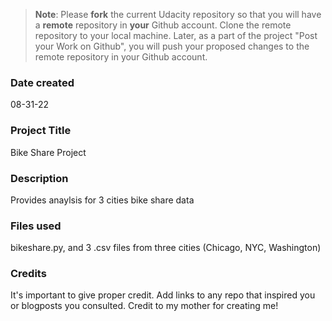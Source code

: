 >**Note**: Please **fork** the current Udacity repository so that you will have a **remote** repository in **your** Github account. Clone the remote repository to your local machine. Later, as a part of the project "Post your Work on Github", you will push your proposed changes to the remote repository in your Github account.

### Date created
08-31-22

### Project Title
Bike Share Project

### Description
Provides anaylsis for 3 cities bike share data

### Files used
bikeshare.py, and 3 .csv files from three cities (Chicago, NYC, Washington)

### Credits
It's important to give proper credit. Add links to any repo that inspired you or blogposts you consulted.
Credit to my mother for creating me!
